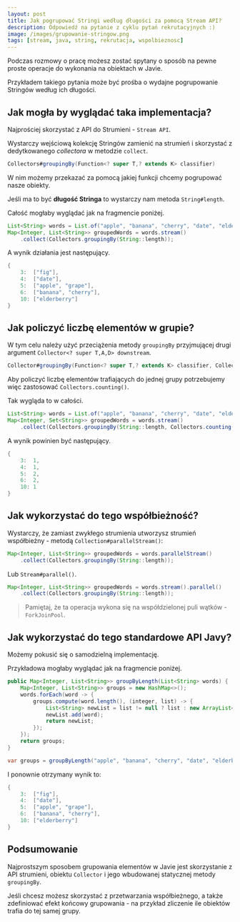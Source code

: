 ```yaml
---
layout:	post
title: Jak pogrupować Stringi według długości za pomocą Stream API?
description: Odpowiedź na pytanie z cyklu pytań rekrutacyjnych :)
image: /images/grupowanie-stringow.png
tags: [stream, java, string, rekrutacja, wspolbieznosc]
---
```


Podczas rozmowy o pracę możesz zostać spytany o sposób na pewne proste operacje do wykonania na obiektach w Javie.

Przykładem takiego pytania może być prośba o wydajne pogrupowanie Stringów według ich długości.

## Jak mogła by wyglądać taka implementacja?

Najprościej skorzystać z API do Strumieni - `Stream API`.

Wystarczy wejściową kolekcję Stringów zamienić na strumień i skorzystać z dedytkowanego *collectora* w metodzie `collect`.

```java
Collectors#groupingBy(Function<? super T,? extends K> classifier)
```

W nim możemy przekazać za pomocą jakiej funkcji chcemy pogrupować nasze obiekty.

Jeśli ma to być **długość Stringa** to wystarczy nam metoda `String#length`.

Całość mogłaby wyglądać jak na fragmencie poniżej.

```java
List<String> words = List.of("apple", "banana", "cherry", "date", "elderberry", "fig", "grape");
Map<Integer, List<String>> groupedWords = words.stream()
    .collect(Collectors.groupingBy(String::length));
```

A wynik działania jest następujący.

```java
{
	3:	["fig"],
	4:	["date"],
	5:	["apple", "grape"],
	6:	["banana", "cherry"],
	10:	["elderberry"]
}
```

## Jak policzyć liczbę elementów w grupie?

W tym celu należy użyć przeciążenia metody `groupingBy` przyjmującej drugi argument `Collector<? super T,A,D> downstream`.

```java
Collector#groupingBy(Function<? super T,? extends K> classifier, Collector<? super T,A,D> downstream)
```

Aby policzyć liczbę elementów trafiających do jednej grupy potrzebujemy więc zastosować `Collectors.counting()`.

Tak wygląda to w całości.

```java
List<String> words = List.of("apple", "banana", "cherry", "date", "elderberry", "fig", "grape");
Map<Integer, Set<String>> groupedWords = words.stream()
    .collect(Collectors.groupingBy(String::length, Collectors.counting());
```

A wynik powinien być następujący.

```java
{
	3:	1,
	4:	1,
	5:	2,
	6:	2,
	10:	1
}
```

## Jak wykorzystać do tego współbieżność?

Wystarczy, że zamiast zwykłego strumienia utworzysz strumień współbieżny - metodą `Collection#parallelStream()`:

```java
Map<Integer, List<String>> groupedWords = words.parallelStream()
    .collect(Collectors.groupingBy(String::length));
```

Lub `Stream#parallel()`.

```java
Map<Integer, List<String>> groupedWords = words.stream().parallel()
    .collect(Collectors.groupingBy(String::length));
```

> Pamiętaj, że ta operacja wykona się na współdzielonej puli wątków - `ForkJoinPool`.


## Jak wykorzystać do tego standardowe API Javy?

Możemy pokusić się o samodzielną implementację.

Przykładowa mogłaby wyglądać jak na fragmencie poniżej.

```java
public Map<Integer, List<String>> groupByLength(List<String> words) {
    Map<Integer, List<String>> groups = new HashMap<>();
    words.forEach(word -> {
        groups.compute(word.length(), (integer, list) -> {
            List<String> newList = list != null ? list : new ArrayList<>();
            newList.add(word);
            return newList;
        });
    });
    return groups;
}

var groups = groupByLength("apple", "banana", "cherry", "date", "elderberry", "fig", "grape")
```

I ponownie otrzymany wynik to:

```java
{
	3:	["fig"],
	4:	["date"],
	5:	["apple", "grape"],
	6:	["banana", "cherry"],
	10:	["elderberry"]
}
```

## Podsumowanie

Najprostszym sposobem grupowania elementów w Javie jest skorzystanie z API strumieni, obiektu `Collector` i jego wbudowanej statycznej metody `groupingBy`.

Jeśli chcesz możesz skorzystać z przetwarzania współbieżnego, a także zdefiniować efekt końcowy grupowania - na przykład zliczenie ile obiektów trafia do tej samej grupy.
